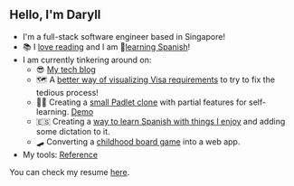 ## Hello, I'm Daryll

- I'm a full-stack software engineer based in Singapore!
- 📚 I [love reading](https://www.goodreads.com/user/show/29583590-daryll-xd) and I am 💃[learning Spanish](https://www.duolingo.com/profile/danimoth2)!
- I am currently tinkering around on:
  - 😎 [My tech blog](https://daryllxd.notion.site/tech)
  - 🗺️ A [better way of visualizing Visa requirements](http://visa-check-yo.vercel.app/) to try to fix the tedious process!
  - 🧑‍🎨 Creating a [small Padlet clone](https://github.com/daryllxd/x-padlet) with partial features for self-learning. [Demo](https://puglet.daryll.codes/)
  - 🇪🇸 Creating a [way to learn Spanish with things I enjoy](https://github.com/daryllxd/archivos-templarios) and adding some dictation to it.
  - 🛹 Converting a [childhood board game](https://en.wikipedia.org/wiki/Game_of_the_Generals) into a web app.
- My tools: [Reference](https://daryllxd.notion.site/tools?pvs=74)

You can check my resume [here](https://www.linkedin.com/in/daryll-santos-928a5785/).
